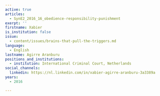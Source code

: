 ```yaml
---
active: true
articles:
  - SynE2_2016_16_obedience-responsibility-punishment
exerpt: ''
firstname: Xabier
is_institution: false
issue:
  - content/issues/brains-that-pull-the-triggers.md
language:
  - English
lastname: Agirre Aranburu
positions_and_institutions:
  - institution: International Criminal Court, Netherlands
social_channels:
  linkedin: https://nl.linkedin.com/in/xabier-agirre-aranburu-3a3389a
years:
  - 2016

---
```

